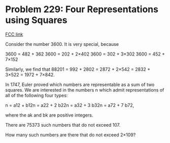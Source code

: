 # Problem 229: Four Representations using Squares

[FCC link](https://www.freecodecamp.org/learn/coding-interview-prep/project-euler/problem-229-four-representations-using-squares)

Consider the number 3600. It is very special, because

3600 = 482 + 362 3600 = 202 + 2×402 3600 = 302 + 3×302 3600 = 452 + 7×152

Similarly, we find that 88201 = 992 + 2802 = 2872 + 2×542 = 2832 + 3×522 =
1972 + 7×842.

In 1747, Euler proved which numbers are representable as a sum of two squares.
We are interested in the numbers n which admit representations of all of the
following four types:

n = a12 + b12n = a22 + 2 b22n = a32 + 3 b32n = a72 + 7 b72,

where the ak and bk are positive integers.

There are 75373 such numbers that do not exceed 107.

How many such numbers are there that do not exceed 2×109?
